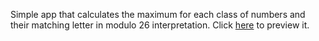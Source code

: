 Simple app that calculates the maximum for each class of numbers and their matching letter in modulo 26 interpretation.
Click [here](https://numbers-classes-calculator.web.app/) to preview it. 